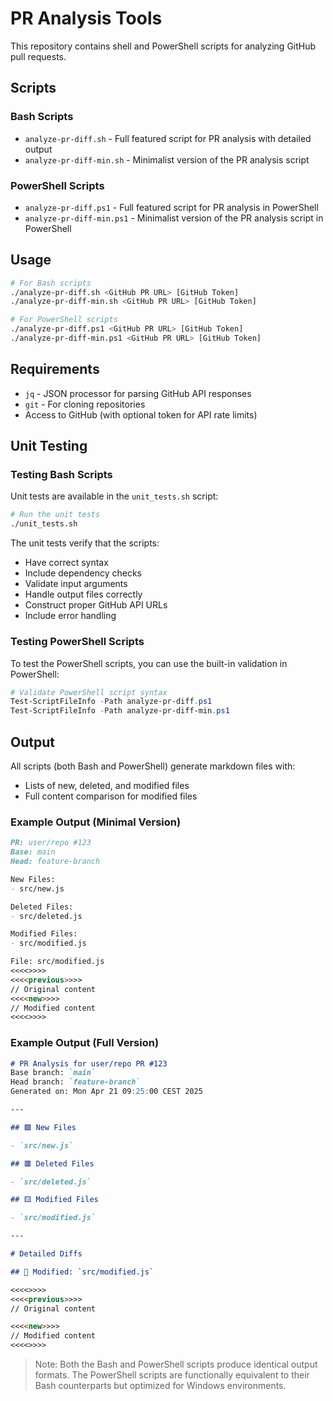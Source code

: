 # PR Analysis Tools

This repository contains shell and PowerShell scripts for analyzing GitHub pull requests.

## Scripts

### Bash Scripts

- `analyze-pr-diff.sh` - Full featured script for PR analysis with detailed output
- `analyze-pr-diff-min.sh` - Minimalist version of the PR analysis script

### PowerShell Scripts

- `analyze-pr-diff.ps1` - Full featured script for PR analysis in PowerShell
- `analyze-pr-diff-min.ps1` - Minimalist version of the PR analysis script in PowerShell

## Usage

```bash
# For Bash scripts
./analyze-pr-diff.sh <GitHub PR URL> [GitHub Token]
./analyze-pr-diff-min.sh <GitHub PR URL> [GitHub Token]

# For PowerShell scripts
./analyze-pr-diff.ps1 <GitHub PR URL> [GitHub Token]
./analyze-pr-diff-min.ps1 <GitHub PR URL> [GitHub Token]
```

## Requirements

- `jq` - JSON processor for parsing GitHub API responses
- `git` - For cloning repositories
- Access to GitHub (with optional token for API rate limits)

## Unit Testing

### Testing Bash Scripts

Unit tests are available in the `unit_tests.sh` script:

```bash
# Run the unit tests
./unit_tests.sh
```

The unit tests verify that the scripts:
- Have correct syntax
- Include dependency checks
- Validate input arguments
- Handle output files correctly
- Construct proper GitHub API URLs
- Include error handling

### Testing PowerShell Scripts

To test the PowerShell scripts, you can use the built-in validation in PowerShell:

```powershell
# Validate PowerShell script syntax
Test-ScriptFileInfo -Path analyze-pr-diff.ps1
Test-ScriptFileInfo -Path analyze-pr-diff-min.ps1
```

## Output

All scripts (both Bash and PowerShell) generate markdown files with:
- Lists of new, deleted, and modified files
- Full content comparison for modified files

### Example Output (Minimal Version)

```markdown
PR: user/repo #123
Base: main
Head: feature-branch

New Files:
- src/new.js

Deleted Files:
- src/deleted.js

Modified Files:
- src/modified.js

File: src/modified.js
<<<<>>>>
<<<<previous>>>>
// Original content
<<<<new>>>>
// Modified content
<<<<>>>>
```

### Example Output (Full Version)

```markdown
# PR Analysis for user/repo PR #123
Base branch: `main`
Head branch: `feature-branch`
Generated on: Mon Apr 21 09:25:00 CEST 2025

---

## 🟩 New Files

- `src/new.js`

## 🟥 Deleted Files

- `src/deleted.js`

## 🟨 Modified Files

- `src/modified.js`

---

# Detailed Diffs

## 🔄 Modified: `src/modified.js`

<<<<>>>>
<<<<previous>>>>
// Original content

<<<<new>>>>
// Modified content
<<<<>>>>
```

> Note: Both the Bash and PowerShell scripts produce identical output formats. The PowerShell scripts are functionally equivalent to their Bash counterparts but optimized for Windows environments.
